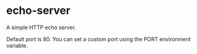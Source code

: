 # echo-server

A simple HTTP echo server.

Default port is 80. You can set a custom port using the PORT environment variable.